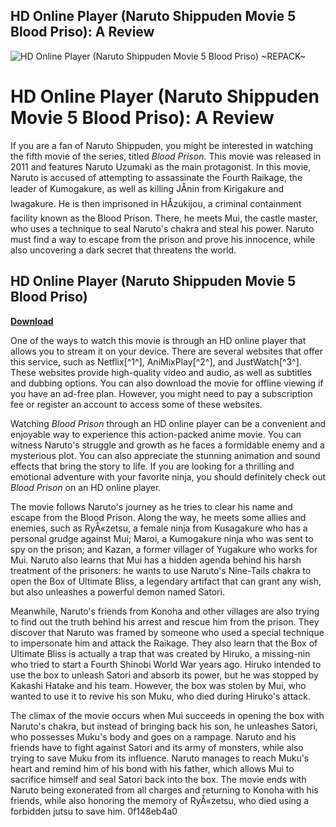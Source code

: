 ## HD Online Player (Naruto Shippuden Movie 5 Blood Priso): A Review

 
![HD Online Player (Naruto Shippuden Movie 5 Blood Priso) ~REPACK~](https://encrypted-tbn3.gstatic.com/images?q=tbn:ANd9GcSWtrazbyhUmiGCpA3BBKp7fxU4LADVJWmhiUJNCzyM7Ibykwb6V6-Z1yZa)

 
# HD Online Player (Naruto Shippuden Movie 5 Blood Priso): A Review
 
If you are a fan of Naruto Shippuden, you might be interested in watching the fifth movie of the series, titled *Blood Prison*. This movie was released in 2011 and features Naruto Uzumaki as the main protagonist. In this movie, Naruto is accused of attempting to assassinate the Fourth Raikage, the leader of Kumogakure, as well as killing JÅnin from Kirigakure and Iwagakure. He is then imprisoned in HÅzukijou, a criminal containment facility known as the Blood Prison. There, he meets Mui, the castle master, who uses a technique to seal Naruto's chakra and steal his power. Naruto must find a way to escape from the prison and prove his innocence, while also uncovering a dark secret that threatens the world.
 
## HD Online Player (Naruto Shippuden Movie 5 Blood Priso)


[**Download**](https://www.google.com/url?q=https%3A%2F%2Furluso.com%2F2tKWVt&sa=D&sntz=1&usg=AOvVaw0ya_va7VVD7ATtPAD7YUit)

 
One of the ways to watch this movie is through an HD online player that allows you to stream it on your device. There are several websites that offer this service, such as Netflix[^1^], AniMixPlay[^2^], and JustWatch[^3^]. These websites provide high-quality video and audio, as well as subtitles and dubbing options. You can also download the movie for offline viewing if you have an ad-free plan. However, you might need to pay a subscription fee or register an account to access some of these websites.
 
Watching *Blood Prison* through an HD online player can be a convenient and enjoyable way to experience this action-packed anime movie. You can witness Naruto's struggle and growth as he faces a formidable enemy and a mysterious plot. You can also appreciate the stunning animation and sound effects that bring the story to life. If you are looking for a thrilling and emotional adventure with your favorite ninja, you should definitely check out *Blood Prison* on an HD online player.
  
The movie follows Naruto's journey as he tries to clear his name and escape from the Blood Prison. Along the way, he meets some allies and enemies, such as RyÅ«zetsu, a female ninja from Kusagakure who has a personal grudge against Mui; Maroi, a Kumogakure ninja who was sent to spy on the prison; and Kazan, a former villager of Yugakure who works for Mui. Naruto also learns that Mui has a hidden agenda behind his harsh treatment of the prisoners: he wants to use Naruto's Nine-Tails chakra to open the Box of Ultimate Bliss, a legendary artifact that can grant any wish, but also unleashes a powerful demon named Satori.
 
Meanwhile, Naruto's friends from Konoha and other villages are also trying to find out the truth behind his arrest and rescue him from the prison. They discover that Naruto was framed by someone who used a special technique to impersonate him and attack the Raikage. They also learn that the Box of Ultimate Bliss is actually a trap that was created by Hiruko, a missing-nin who tried to start a Fourth Shinobi World War years ago. Hiruko intended to use the box to unleash Satori and absorb its power, but he was stopped by Kakashi Hatake and his team. However, the box was stolen by Mui, who wanted to use it to revive his son Muku, who died during Hiruko's attack.
 
The climax of the movie occurs when Mui succeeds in opening the box with Naruto's chakra, but instead of bringing back his son, he unleashes Satori, who possesses Muku's body and goes on a rampage. Naruto and his friends have to fight against Satori and its army of monsters, while also trying to save Muku from its influence. Naruto manages to reach Muku's heart and remind him of his bond with his father, which allows Mui to sacrifice himself and seal Satori back into the box. The movie ends with Naruto being exonerated from all charges and returning to Konoha with his friends, while also honoring the memory of RyÅ«zetsu, who died using a forbidden jutsu to save him.
 0f148eb4a0
